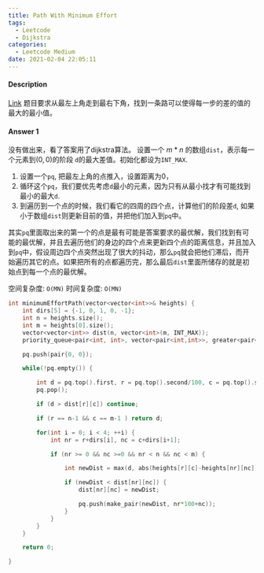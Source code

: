 ```yaml
---
title: Path With Minimum Effort
tags:
  - Leetcode
  - Dijkstra
categories:
  - Leetcode Medium
date: 2021-02-04 22:05:11
---
```


#### Description

[Link](https://leetcode.com/problems/path-with-minimum-effort/)
题目要求从最左上角走到最右下角，找到一条路可以使得每一步的差的值的最大的最小值。

#### Answer 1

没有做出来，看了答案用了dijkstra算法。
设置一个 $m*n$ 的数组`dist`，表示每一个元素到$(0, 0)$的阶段
`d`的最大差值。初始化都设为`INT_MAX`.
1. 设置一个`pq`, 把最左上角的点推入，设置距离为0，
2. 循环这个`pq`，我们要优先考虑`d`最小的元素，因为只有从最小找才有可能找到最小的最大`d`.
3. 到遍历到一个点的时候，我们看它的四周的四个点，计算他们的阶段差`d`, 如果小于数组`dist`则更新目前的值，并把他们加入到`pq`中。

其实`pq`里面取出来的第一个的点是最有可能是答案要求的最优解，我们找到有可能的最优解，并且去遍历他们的身边的四个点来更新四个点的距离信息，并且加入到`pq`中，假设周边四个点突然出现了很大的抖动，那么`pq`就会把他们滞后，而开始遍历其它的点。如果把所有的点都遍历完，那么最后`dist`里面所储存的就是初始点到每一个点的最优解。

空间复杂度: `O(MN)`
时间复杂度: `O(MN)`
```c
int minimumEffortPath(vector<vector<int>>& heights) {
    int dirs[5] = {-1, 0, 1, 0, -1};
    int n = heights.size();
    int m = heights[0].size();
    vector<vector<int>> dist(n, vector<int>(m, INT_MAX));        
    priority_queue<pair<int, int>, vector<pair<int,int>>, greater<pair<int, int>>> pq;

    pq.push(pair{0, 0});

    while(!pq.empty()) {

        int d = pq.top().first, r = pq.top().second/100, c = pq.top().second%100;
        pq.pop();

        if (d > dist[r][c]) continue;

        if (r == n-1 && c == m-1 ) return d;

        for(int i = 0; i < 4; ++i) {
            int nr = r+dirs[i], nc = c+dirs[i+1];

            if (nr >= 0 && nc >=0 && nr < n && nc < m) {

                int newDist = max(d, abs(heights[r][c]-heights[nr][nc]));

                if (newDist < dist[nr][nc]) {
                    dist[nr][nc] = newDist;

                    pq.push(make_pair(newDist, nr*100+nc));
                }
            }
        }
    }

    return 0;

}
```

